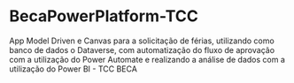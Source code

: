 # BecaPowerPlatform-TCC
App Model Driven e Canvas para a solicitação de férias, utilizando como banco de dados o Dataverse, com automatização do fluxo de aprovação com a utilização do Power Automate e realizando a análise de dados com a utilização do Power BI - TCC BECA
